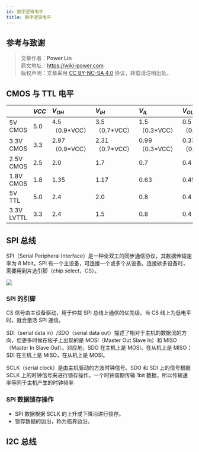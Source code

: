 ```yaml
---
id: 数字逻辑电平
title: 数字逻辑电平
---
```


## 参考与致谢

> 文章作者：**Power Lin**  
> 原文地址：<https://wiki-power.com>  
> 版权声明：文章采用 [CC BY-NC-SA 4.0](https://creativecommons.org/licenses/by/4.0/deed.zh) 协议，转载请注明出处。

## CMOS 与 TTL 电平

|            | $VCC$ | $V_{OH}$         | $V_{IH}$         | $V_{IL}$         | $V_{OL}$         | $GND$ |
| :--------- | :---- | :--------------- | :--------------- | :--------------- | :--------------- | :---- |
| 5V CMOS    | 5.0   | 4.5（0.9\*VCC）  | 3.5（0.7\*VCC）  | 1.5（0.3\*VCC）  | 0.5（0.1\*VCC）  | 0.0   |
| 3.3V CMOS  | 3.3   | 2.97（0.9\*VCC） | 2.31（0.7\*VCC） | 0.99（0.3\*VCC） | 0.33（0.1\*VCC） | 0.0   |
| 2.5V CMOS  | 2.5   | 2.0              | 1.7              | 0.7              | 0.4              | 0.0   |
| 1.8V CMOS  | 1.8   | 1.35             | 1.17             | 0.63             | 0.45             | 0.0   |
| 5V TTL     | 5.0   | 2.4              | 2.0              | 0.8              | 0.4              | 0.0   |
| 3.3V LVTTL | 3.3   | 2.4              | 1.5              | 0.8              | 0.4              | 0.0   |

## SPI 总线

SPI（Serial Peripheral Interface）是一种全双工的同步通信协议，其数据传输速率为 8 Mbit。SPI 有一个主设备，可连接一个或多个从设备。连接欸多设备时，需要用到片选引脚（chip select，CS）。


![](https://wiki-media-1253965369.cos.ap-guangzhou.myqcloud.com/img/20210911095950.png)

### SPI 的引脚

CS 信号由主设备驱动，用于仲裁 SPI 总线上通信的优先级。当 CS 线上为低电平时，就会激活 SPI 通信。

SDI（serial data in）/SDO（serial data out）描述了相对于主机的数据流的方向，但更多时候在板子上出现的是 MOSI（Master Out Slave In）和 MISO（Master In Slave Out）。对应地，SDO 在主机上是 MOSI，在从机上是 MISO；SDI 在主机上是 MISO，在从机上是 MOSI。

SCLK（serial clock）是由主机驱动的方波时钟信号。SDO 和 SDI 上的信号根据 SCLK 上的时钟信号来进行锁存操作。一个时钟周期传输 1bit 数据，所以传输速率等同于主机产生的时钟频率

### SPI 数据锁存操作

- SPI 数据根据 SCLK 的上升或下降沿进行锁存。
- 锁存数据的边沿，称为临界边沿。


## I2C 总线

